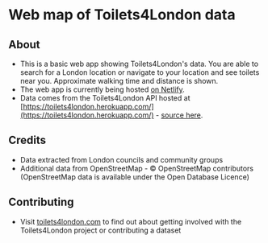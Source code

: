 # Web map of Toilets4London data

## About

- This is a basic web app showing Toilets4London's data. You are able to search for a London location or navigate to your location and see toilets near you. Approximate walking time and distance is shown. 
- The web app is currently being hosted [on Netlify](https://londontoiletmap.netlify.app/).
- Data comes from the Toilets4London API hosted at [https://toilets4london.herokuapp.com/](https://toilets4london.herokuapp.com/) - [source here](https://github.com/toilets4london/Toilets4LondonAPI).

## Credits

- Data extracted from London councils and community groups
- Additional data from OpenStreetMap - © OpenStreetMap contributors (OpenStreetMap data is available under the Open Database Licence)

## Contributing

- Visit [toilets4london.com](https://toilets4london.com) to find out about getting involved with the Toilets4London project or contributing a dataset

